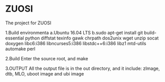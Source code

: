 # ZUOSI
The project for ZUOSI

1.Build environmenta
a.Ubuntu 16.04 LTS
b.sudo apt-get install git build-essential python diffstat texinfo gawk chrpath dos2unix wget unzip socat doxygen libc6:i386 libncurses5:i386 libstdc++6:i386 libz1 mtd-utils automake perl

2.Build
Enter the source root, and make

3.OUTPUT
All the output file is in the out directory, and it include: zImage, dtb, MLO, uboot image and ubi image



